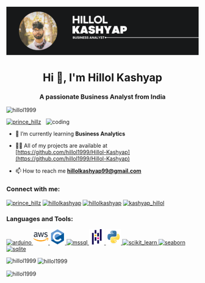 ![logo](https://github.com/hillol1999/Hillol-Kashyap/blob/main/Banner.png)
<h1 align="center">Hi 👋, I'm Hillol Kashyap</h1>
<h3 align="center">A passionate Business Analyst from India</h3>

<p align="left"> <img src="https://komarev.com/ghpvc/?username=hillol1999&label=Profile%20views&color=0e75b6&style=flat" alt="hillol1999" /> </p>

<img align = "right" alt="coding" width="400" src="https://camo.githubusercontent.com/7de37139d0b4c1ce40865e799b446c0e963a3dd8fb68d239707237c40604fa3d/68747470733a2f2f63646e2e6472696262626c652e636f6d2f75736572732f3733303730332f73637265656e73686f74732f363538313234332f6176656e746f2e676966">

<p align="left"> <a href="https://twitter.com/prince_hillz" target="blank"><img src="https://img.shields.io/twitter/follow/prince_hillz?logo=twitter&style=for-the-badge" alt="prince_hillz" /></a> </p>

- 🌱 I’m currently learning **Business Analytics**

- 👨‍💻 All of my projects are available at [https://github.com/hillol1999/Hillol-Kashyap](https://github.com/hillol1999/Hillol-Kashyap)

- 📫 How to reach me **hillolkashyap99@gmail.com**

<h3 align="left">Connect with me:</h3>
<p align="left">
<a href="https://twitter.com/prince_hillz" target="blank"><img align="center" src="https://raw.githubusercontent.com/rahuldkjain/github-profile-readme-generator/master/src/images/icons/Social/twitter.svg" alt="prince_hillz" height="30" width="40" /></a>
<a href="https://linkedin.com/in/hillolkashyap" target="blank"><img align="center" src="https://raw.githubusercontent.com/rahuldkjain/github-profile-readme-generator/master/src/images/icons/Social/linked-in-alt.svg" alt="hillolkashyap" height="30" width="40" /></a>
<a href="https://kaggle.com/hillolkashyap" target="blank"><img align="center" src="https://raw.githubusercontent.com/rahuldkjain/github-profile-readme-generator/master/src/images/icons/Social/kaggle.svg" alt="hillolkashyap" height="30" width="40" /></a>
<a href="https://instagram.com/kashyap_hillol" target="blank"><img align="center" src="https://raw.githubusercontent.com/rahuldkjain/github-profile-readme-generator/master/src/images/icons/Social/instagram.svg" alt="kashyap_hillol" height="30" width="40" /></a>
</p>

<h3 align="left">Languages and Tools:</h3>
<p align="left"> <a href="https://www.arduino.cc/" target="_blank" rel="noreferrer"> <img src="https://cdn.worldvectorlogo.com/logos/arduino-1.svg" alt="arduino" width="40" height="40"/> </a> <a href="https://aws.amazon.com" target="_blank" rel="noreferrer"> <img src="https://raw.githubusercontent.com/devicons/devicon/master/icons/amazonwebservices/amazonwebservices-original-wordmark.svg" alt="aws" width="40" height="40"/> </a> <a href="https://www.cprogramming.com/" target="_blank" rel="noreferrer"> <img src="https://raw.githubusercontent.com/devicons/devicon/master/icons/c/c-original.svg" alt="c" width="40" height="40"/> </a> <a href="https://www.microsoft.com/en-us/sql-server" target="_blank" rel="noreferrer"> <img src="https://www.svgrepo.com/show/303229/microsoft-sql-server-logo.svg" alt="mssql" width="40" height="40"/> </a> <a href="https://pandas.pydata.org/" target="_blank" rel="noreferrer"> <img src="https://raw.githubusercontent.com/devicons/devicon/2ae2a900d2f041da66e950e4d48052658d850630/icons/pandas/pandas-original.svg" alt="pandas" width="40" height="40"/> </a> <a href="https://www.python.org" target="_blank" rel="noreferrer"> <img src="https://raw.githubusercontent.com/devicons/devicon/master/icons/python/python-original.svg" alt="python" width="40" height="40"/> </a> <a href="https://scikit-learn.org/" target="_blank" rel="noreferrer"> <img src="https://upload.wikimedia.org/wikipedia/commons/0/05/Scikit_learn_logo_small.svg" alt="scikit_learn" width="40" height="40"/> </a> <a href="https://seaborn.pydata.org/" target="_blank" rel="noreferrer"> <img src="https://seaborn.pydata.org/_images/logo-mark-lightbg.svg" alt="seaborn" width="40" height="40"/> </a> <a href="https://www.sqlite.org/" target="_blank" rel="noreferrer"> <img src="https://www.vectorlogo.zone/logos/sqlite/sqlite-icon.svg" alt="sqlite" width="40" height="40"/> </a> </p>

<p><img align="left" src="https://github-readme-stats.vercel.app/api/top-langs?username=hillol1999&show_icons=true&locale=en&layout=compact" alt="hillol1999" /></p>

<p>&nbsp;<img align="center" src="https://github-readme-stats.vercel.app/api?username=hillol1999&show_icons=true&locale=en" alt="hillol1999" /></p>

<p><img align="center" src="https://github-readme-streak-stats.herokuapp.com/?user=hillol1999&" alt="hillol1999" /></p>
